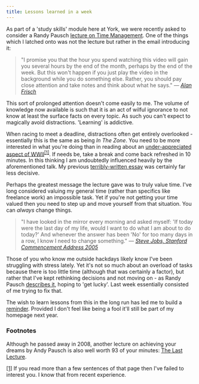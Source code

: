 ```yaml
---
title: Lessons learned in a week
---
```

As part of a 'study skills' module here at York, we were recently asked to consider a Randy Pausch [lecture on Time Management](http://www.youtube.com/watch?v=blaK_tB_KQA). One of the things which I latched onto was not the lecture but rather in the email introducing it:
<!--more-->

> "I promise you that the hour you spend watching this video will gain you several hours by the end of the month, perhaps by the end of the week. But this won't happen if you just play the video in the background while you do something else. Rather, you should pay close attention and take notes and think about what he says."
> &mdash; <cite>[Alan Frisch](http://www-users.cs.york.ac.uk/~frisch/)</cite>

This sort of prolonged attention doesn't come easily to me. The volume of knowledge now available is such that it is an act of wilful ignorance to not know at least the surface facts on every topic. As such you can't expect to magically avoid distractions. 'Learning' is addictive.

When racing to meet a deadline, distractions often get entirely overlooked - essentially this is the same as being *In The Zone*. You need to be more interested in what you're doing than in reading about an [under-appreciated aspect of WWII](http://en.wikipedia.org/wiki/Winter_War)<sup><a href="#on-inertial-burnout-ref2" name="on-inertial-burnout-loc2">[1]</a></sup>. If needs be, take a break and come back refreshed in 10 minutes. In this thinking I am undoubtedly influenced heavily by the aforementioned talk. My previous [terribly-written essay](/2011/11/curse-of-contemplation/) was certainly far less decisive.

Perhaps the greatest message the lecture gave was to truly value time. I've long considered valuing my general time (rather than specifics like freelance work) an impossible task. Yet if you're not getting your time valued then you need to step up and move yourself from that situation. You can *always* change things.

> "I have looked in the mirror every morning and asked myself: 'If today were the last day of my life, would I want to do what I am about to do today?' And whenever the answer has been 'No' for too many days in a row, I know I need to change something."
> &mdash; <cite>[Steve Jobs, Stanford Commencement Address 2005](http://www.youtube.com/watch?v=D1R-jKKp3NA)</cite>

Those of you who know me outside hackdays likely know I've been struggling with stress lately. Yet it's not so much about an overload of tasks because there is too little time (although that was certainly a factor), but rather that I've kept rethinking decisions and not moving on - as Randy Pausch [describes it](http://youtu.be/blaK_tB_KQA?t=1h3m25s), hoping to 'get lucky'. Last week essentially consisted of me trying to fix that.

The wish to learn lessons from this in the long run has led me to build a [reminder](/dont-panic/). Provided I don't feel like being a fool it'll still be part of my homepage next year.

### Footnotes
Although he passed away in 2008, another lecture on achieving your dreams by Andy Pausch is also well worth 93 of your minutes: [The Last Lecture](http://www.youtube.com/watch?v=ji5_MqicxSo).

<a href="#on-inertial-burnout-loc2" name="on-inertial-burnout-ref2">[1]</a> If you read more than a few sentences of that page then I've failed to interest you. I know that from recent experience.
